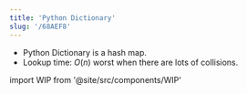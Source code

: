 ```yaml
---
title: 'Python Dictionary'
slug: '/68AEF8'
---
```


- Python Dictionary is a hash map.
- Lookup time: $O(n)$ worst when there are lots of collisions.

import WIP from '@site/src/components/WIP'

<WIP />
